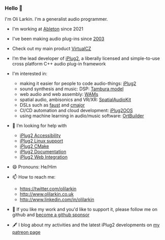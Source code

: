 ### Hello 👋

I'm Oli Larkin. I'm a generalist audio programmer. 

- I'm working at [Ableton](https://ableton.com/) since 2021
- I've been making audio plug-ins since [2003](https://www.kvraudio.com/product/advanced_midi_gate_by_oli_larkin)
- Check out my main product [VirtualCZ](https://www.pluginboutique.com/product/1-Instruments/4-Synth/1158-VirtualCZ)
- I’m the lead developer of [iPlug2](https://iPlug2.github.io), a liberally licensed and simple-to-use cross platform C++ audio plug-in framework

- I'm interested in:
  - making it easier for people to code audio-things: [iPlug2](https://iPlug2.github.io)
  - sound synthesis and music: DSP: [Tambura model](https://github.com/olilarkin/Tambura)
  - web audio and web assembly: [WAMs](https://webaudiomodules.org)
  - spatial audio, ambisonics and VR/XR: [SpatialAudioKit](https://spatialaudiokit.github.io) 
  - DSLs such as [faust](http://faust.grame.fr) and [cmajor](https://cmajor.dev)
  - CI/CD automation and cloud development: [iPlug2OOS](https://github.com/iPlug2/iPlug2OOS)
  - using machine learning in audio/music software: [OrtBuilder](https://github.com/olilarkin/ort-builder)

- 🤔 I’m looking for help with 
  - [iPlug2 Accessibility](https://github.com/iPlug2/iPlug2/issues/671)
  - [iPlug2 Linux support](https://github.com/iPlug2/iPlug2/issues/105)
  - [iPlug2 CMake](https://github.com/iPlug2/iPlug2/issues/39)
  - [iPlug2 Documentation](https://github.com/iPlug2/iPlug2/issues/470)
  - [iPlug2 Web Integration](https://github.com/iPlug2/iPlug2/issues/229)
  
- 😄 Pronouns: He/Him

- 📫 How to reach me:
  - https://twitter.com/olilarkin
  - http://www.olilarkin.co.uk
  - http://www.linkedin.com/in/olilarkin

- 🤑 If you like my work and you'd like to support it, please follow me on github and [become a github sponsor](https://github.com/sponsors/olilarkin)

- 🖋 I blog about my activities and the latest iPlug2 developments on [my patreon page](https://www.patreon.com/olilarkin)
